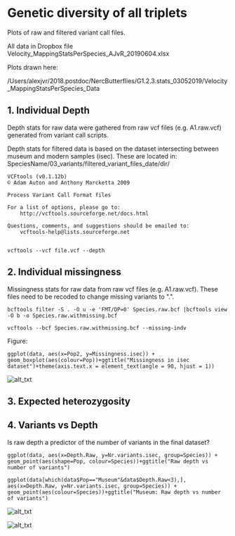# Genetic diversity of all triplets 

Plots of raw and filtered variant call files. 

All data in Dropbox file Velocity_MappingStatsPerSpecies_AJvR_20190604.xlsx

Plots drawn here: 

/Users/alexjvr/2018.postdoc/NercButterflies/G1.2.3.stats_03052019/Velocity_MappingStatsPerSpecies_Data


## 1. Individual Depth

Depth stats for raw data were gathered from raw vcf files (e.g. A1.raw.vcf) generated from variant call scripts. 

Depth stats for filtered data is based on the dataset intersecting between museum and modern samples (isec). These are located in: SpeciesName/03_variants/filtered_variant_files_date/dir/

```
VCFtools (v0.1.12b)
© Adam Auton and Anthony Marcketta 2009

Process Variant Call Format files

For a list of options, please go to:
	http://vcftools.sourceforge.net/docs.html

Questions, comments, and suggestions should be emailed to:
	vcftools-help@lists.sourceforge.net


vcftools --vcf file.vcf --depth
```


## 2. Individual missingness

Missingness stats for raw data from raw vcf files (e.g. A1.raw.vcf). These files need to be recoded to change missing variants to ".". 
```
bcftools filter -S . -O u -e 'FMT/DP=0' Species.raw.bcf |bcftools view -O b -o Species.raw.withmissing.bcf

vcftools --bcf Species.raw.withmissing.bcf --missing-indv
```

Figure: 
```
ggplot(data, aes(x=Pop2, y=Missingness.isec)) + geom_boxplot(aes(colour=Pop))+ggtitle("Missingness in isec dataset")+theme(axis.text.x = element_text(angle = 90, hjust = 1))
```

![alt_txt][missingness.flt]

[missingness.flt]:https://user-images.githubusercontent.com/12142475/60621036-97fbcd00-9dd4-11e9-9c0e-009d1e327260.png


## 3. Expected heterozygosity




## 4. Variants vs Depth

Is raw depth a predictor of the number of variants in the final dataset? 

```
ggplot(data, aes(x=Depth.Raw, y=Nr.variants.isec, group=Species)) + geom_point(aes(shape=Pop, colour=Species))+ggtitle("Raw depth vs number of variants")

ggplot(data[which(data$Pop=="Museum"&data$Depth.Raw<3),], aes(x=Depth.Raw, y=Nr.variants.isec, group=Species)) + geom_point(aes(colour=Species))+ggtitle("Museum: Raw depth vs number of variants")
```

![alt_txt][variants.vs.depth]

[variants.vs.depth]:https://user-images.githubusercontent.com/12142475/60619574-e313e100-9dd0-11e9-9479-0baf80c281f0.png


![alt_txt][museum.depth.vs.variants]

[museum.depth.vs.variants]:https://user-images.githubusercontent.com/12142475/60619920-b1e7e080-9dd1-11e9-8395-d77a48ca3538.png
